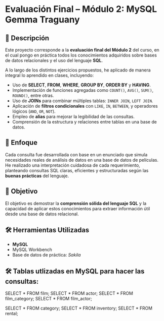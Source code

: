 # Evaluación Final – Módulo 2: MySQL Gemma Traguany

## 📌 Descripción

Este proyecto corresponde a la **evaluación final del Módulo 2** del curso, en el cual pongo en práctica todos los conocimientos adquiridos sobre bases de datos relacionales 
y el uso del lenguaje **SQL**.

A lo largo de los distintos ejercicios propuestos, he aplicado de manera integral lo aprendido en clases, incluyendo:

- Uso de **SELECT**, **FROM**, **WHERE**, **GROUP BY**, **ORDER BY** y **HAVING**.
- Implementación de funciones agregadas como `COUNT()`, `AVG()`, `SUM()`, `ROUND()`, entre otras.
- Uso de **JOINs** para combinar múltiples tablas: `INNER JOIN`, `LEFT JOIN`.
- Aplicación de **filtros condicionales** con `LIKE`, `IN`, `BETWEEN`, y operadores lógicos (`AND`, `OR`, `NOT`).
- Empleo de **alias** para mejorar la legibilidad de las consultas.
- Comprensión de la estructura y relaciones entre tablas en una base de datos.

## 🧠 Enfoque

Cada consulta fue desarrollada con base en un enunciado que simula necesidades reales de análisis de datos en una base de datos de películas. 
He realizado una interpretación cuidadosa de cada requerimiento, planteando consultas SQL claras, eficientes y estructuradas según las **buenas prácticas** del lenguaje.

## 🎯 Objetivo

El objetivo es demostrar la **comprensión sólida del lenguaje SQL** y la capacidad de aplicar estos conocimientos para extraer información útil desde una base de datos relacional.

## 🛠️ Herramientas Utilizadas

- **MySQL**
- MySQL Workbench
- Base de datos de práctica: *Sakila*

## 🛠️ Tablas utlizadas en MySQL para hacer las consultas:

SELECT * FROM film;
SELECT * FROM actor;
SELECT * FROM film_category;
SELECT * FROM film_actor;

SELECT * FROM category;
SELECT * FROM inventory;
SELECT * FROM rental;

